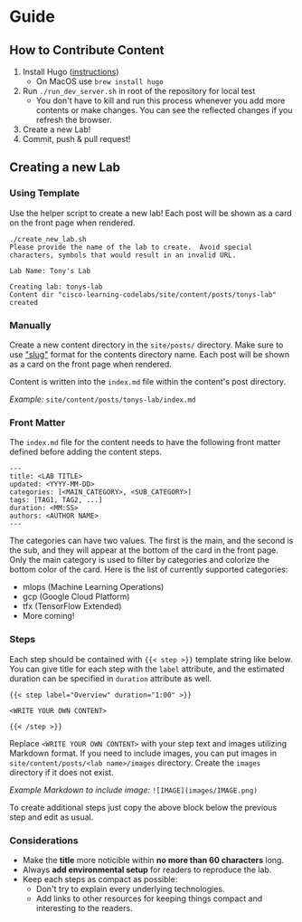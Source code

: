 
# Guide

## How to Contribute Content

1. Install Hugo ([instructions](https://gohugo.io/getting-started/installing/))
    - On MacOS use `brew install hugo`
2. Run `./run_dev_server.sh` in root of the repository for local test
    - You don't have to kill and run this process whenever you add more contents or make changes. You can see the reflected changes if you refresh the browser.
3. Create a new Lab!
4. Commit, push & pull request!

## Creating a new Lab

### Using Template

Use the helper script to create a new lab! Each post will be shown as a card on the front page when rendered.


```shell
./create_new_lab.sh
Please provide the name of the lab to create.  Avoid special
characters, symbols that would result in an invalid URL.

Lab Name: Tony's Lab

Creating lab: tonys-lab
Content dir "cisco-learning-codelabs/site/content/posts/tonys-lab" created
```

### Manually

Create a new content directory in the `site/posts/` directory.  Make sure to use ["slug"](https://pypi.org/project/python-slugify/) format for the contents directory name. Each post will be shown as a card on the front page when rendered.

Content is written into the `index.md` file within the content's post directory.

*Example:*
`site/content/posts/tonys-lab/index.md`

### Front Matter

The `index.md` file for the content needs to have the following front matter defined before adding the content steps.

```
---
title: <LAB TITLE>
updated: <YYYY-MM-DD>
categories: [<MAIN_CATEGORY>, <SUB_CATEGORY>]
tags: [TAG1, TAG2, ...]
duration: <MM:SS>
authors: <AUTHOR NAME>
---
```

The categories can have two values. The first is the main, and the second is the sub, and they will appear at the bottom of the card in the front page. Only the main category is used to filter by categories and colorize the bottom color of the card. Here is the list of currently supported categories:

- mlops (Machine Learning Operations)
- gcp (Google Cloud Platform)
- tfx (TensorFlow Extended)
- More coming!

### Steps

Each step should be contained with `{{< step >}}` template string like below. You can give title for each step with the `label` attribute, and the estimated duration can be specified in `duration` attribute as well.

```
{{< step label="Overview" duration="1:00" >}}

<WRITE YOUR OWN CONTENT>

{{< /step >}}
```

Replace `<WRITE YOUR OWN CONTENT>` with your step text and images utilizing Markdown format. If you need to include images, you can put images in `site/content/posts/<lab name>/images` directory.  Create the `images` directory if it does not exist.

*Example Markdown to include image:*
`![IMAGE](images/IMAGE.png)` 

To create additional steps just copy the above block below the previous step and edit as usual.

### Considerations

- Make the **title** more noticible within **no more than 60 characters** long.
- Always **add environmental setup** for readers to reproduce the lab.
- Keep each steps as compact as possible:
  - Don't try to explain every underlying technologies.
  - Add links to other resources for keeping things compact and interesting to the readers.
